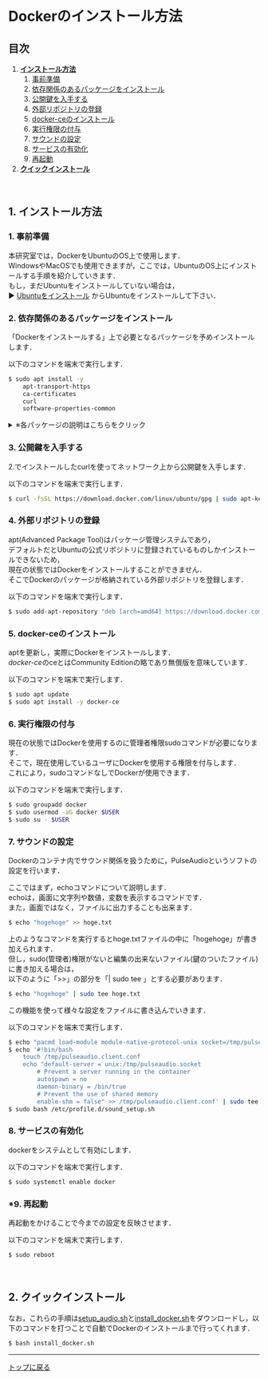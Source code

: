 # **Dockerのインストール方法**

## **目次**
1. [**インストール方法**](#1-インストール方法)
    1. [事前準備](#1-事前準備)
    2. [依存関係のあるパッケージをインストール](#2-依存関係のあるパッケージをインストール)
    3. [公開鍵を入手する](#3-公開鍵を入手する)
    4. [外部リポジトリの登録](#4-外部リポジトリの登録)
    5. [docker-ceのインストール](#5-docker-ceのインストール)
    6. [実行権限の付与](#6-実行権限の付与)
    7. [サウンドの設定](#7-サウンドの設定)
    8. [サービスの有効化](#8-サービスの有効化)
    9. [再起動](#9-再起動)
2. [**クイックインストール**](#2-クイックインストール)

<br>

## **1. インストール方法**

### 1. 事前準備
本研究室では，DockerをUbuntuのOS上で使用します．  
WindowsやMacOSでも使用できますが，ここでは，UbuntuのOS上にインストールする手順を紹介していきます．  
もし，まだUbuntuをインストールしていない場合は，  
:arrow_forward: [Ubuntuをインストール](/docs/install_ubuntu.md)
からUbuntuをインストールして下さい．

### 2. 依存関係のあるパッケージをインストール
「Dockerをインストールする」上で必要となるパッケージを予めインストールします．

以下のコマンドを端末で実行します． 

``` bash
$ sudo apt install -y 
    apt-transport-https 
    ca-certificates 
    curl 
    software-properties-common
```

<details><summary>※各パッケージの説明はこちらをクリック</summary>

- ***apt-transport-https***  
    httpsに対応したaptを使用するためのパッケージ

- ***ca-certificates***  
    ubntuで扱う基本的なCA証明書を提供しているパッケージ  
    (CA：Certification Authority)とは認証局のことで，ネットワーク通信を行う際に公開鍵証明書を発行する役割を持つ  
    **主にセキュリティ面で使われるものだと認識しておいて下さい**

- ***curl***  
    ネットワーク上とデータの送受信を行うパッケージ  
    様々な通信手順を用いてURLで示されるネットワーク上の場所との間でデータの送受信を行う

- ***software-properties-common***  
    ソフトウェアの基本的な設定や情報を扱うパッケージ
    後に扱う*add-apt-repository*はこのパッケージに含まれている

</details>

### 3. 公開鍵を入手する
2.でインストールしたcurlを使ってネットワーク上から公開鍵を入手します．  

以下のコマンドを端末で実行します．  

``` bash
$ curl -fsSL https://download.docker.com/linux/ubuntu/gpg | sudo apt-key add -
```

### 4. 外部リポジトリの登録
apt(Advanced Package Tool)はパッケージ管理システムであり，  
デフォルトだとUbuntuの公式リポジトリに登録されているものしかインストールできないため，    
現在の状態ではDockerをインストールすることができません．  
そこでDockerのパッケージが格納されている外部リポジトリを登録します．

以下のコマンドを端末で実行します．  

``` bash
$ sudo add-apt-repository "deb [arch=amd64] https://download.docker.com/linux/ubuntu $(lsb_release -cs) stable"
```

### 5. docker-ceのインストール
aptを更新し，実際にDockerをインストールします．  
*docker-ce*のceとはCommunity Editionの略であり無償版を意味しています．  

以下のコマンドを端末で実行します．  

``` bash
$ sudo apt update  
$ sudo apt install -y docker-ce
```

### 6. 実行権限の付与
現在の状態ではDockerを使用するのに管理者権限sudoコマンドが必要になります．  
そこで，現在使用しているユーザにDockerを使用する権限を付与します．  
これにより，sudoコマンドなしでDockerが使用できます．

以下のコマンドを端末で実行します．  

``` bash
$ sudo groupadd docker  
$ sudo usermod -aG docker $USER  
$ sudo su - $USER
```  

### 7. サウンドの設定
Dockerのコンテナ内でサウンド関係を扱うために，PulseAudioというソフトの設定を行います．  

ここではまず，echoコマンドについて説明します．  
echoは，画面に文字列や数値，変数を表示するコマンドです．  
また，画面ではなく，ファイルに出力することも出来ます．  

```bash
$ echo "hogehoge" >> hoge.txt
```
上のようなコマンドを実行するとhoge.txtファイルの中に「hogehoge」が書き加えられます．  
但し，sudo(管理者)権限がないと編集の出来ないファイル(鍵のついたファイル)に書き加える場合は，  
以下のように「>>」の部分を「| sudo tee 」とする必要があります．

```bash
$ echo "hogehoge" | sudo tee hoge.txt
```
この機能を使って様々な設定をファイルに書き込んでいきます．  


以下のコマンドを端末で実行します．

```bash
$ echo "pacmd load-module module-native-protocol-unix socket=/tmp/pulseaudio.socket &> /dev/null" >> ~/.bashrc
$ echo '#!bin/bash
    touch /tmp/pulseaudio.client.conf
    echo "default-server = unix:/tmp/pulseaudio.socket 
        # Prevent a server running in the container 
        autospawn = no
        daemon-binary = /bin/true
        # Prevent the use of shared memory
        enable-shm = false" >> /tmp/pulseaudio.client.conf' | sudo tee /etc/profile.d/sound_setup.sh
$ sudo bash /etc/profile.d/sound_setup.sh
```

### 8. サービスの有効化
dockerをシステムとして有効にします．

以下のコマンドを端末で実行します．  

``` bash
$ sudo systemctl enable docker
```

### *9. 再起動
再起動をかけることで今までの設定を反映させます．

以下のコマンドを端末で実行します．  

``` bash
$ sudo reboot
```

<br>

## **2. クイックインストール**
なお，これらの手順は[setup_audio.sh](/install_sh/setup_audio.sh)と[install_docker.sh](/install_sh/install_docker.sh)をダウンロードし，以下のコマンドを打つことで自動でDockerのインストールまで行ってくれます．

``` bash
$ bash install_docker.sh
```

---

[トップに戻る](#dockerのインストール方法)
